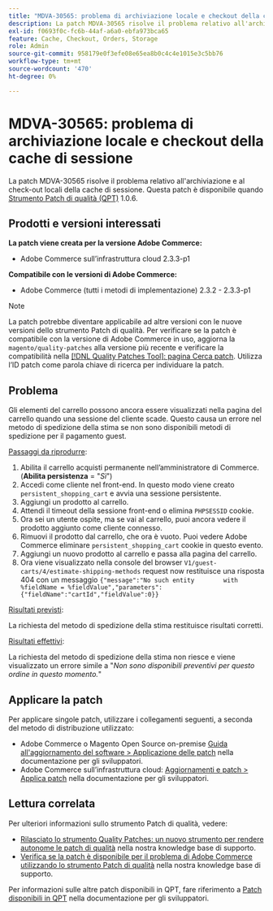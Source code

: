 ```yaml
---
title: "MDVA-30565: problema di archiviazione locale e checkout della cache di sessione"
description: La patch MDVA-30565 risolve il problema relativo all'archiviazione e al check-out locali della cache di sessione. Questa patch è disponibile quando è installato [Quality Patches Tool (QPT)](/help/announcements/adobe-commerce-announcements/magento-quality-patches-released-new-tool-to-self-serve-quality-patches.md) 1.0.6.
exl-id: f0693f0c-fc6b-44af-a6a0-ebfa973bca65
feature: Cache, Checkout, Orders, Storage
role: Admin
source-git-commit: 958179e0f3efe08e65ea8b0c4c4e1015e3c5bb76
workflow-type: tm+mt
source-wordcount: '470'
ht-degree: 0%

---
```


# MDVA-30565: problema di archiviazione locale e checkout della cache di sessione

La patch MDVA-30565 risolve il problema relativo all&#39;archiviazione e al check-out locali della cache di sessione. Questa patch è disponibile quando [Strumento Patch di qualità (QPT)](/help/announcements/adobe-commerce-announcements/magento-quality-patches-released-new-tool-to-self-serve-quality-patches.md) 1.0.6.

## Prodotti e versioni interessati

**La patch viene creata per la versione Adobe Commerce:**

* Adobe Commerce sull’infrastruttura cloud 2.3.3-p1

**Compatibile con le versioni di Adobe Commerce:**

* Adobe Commerce (tutti i metodi di implementazione) 2.3.2 - 2.3.3-p1

>[!NOTE]
>
>La patch potrebbe diventare applicabile ad altre versioni con le nuove versioni dello strumento Patch di qualità. Per verificare se la patch è compatibile con la versione di Adobe Commerce in uso, aggiorna la `magento/quality-patches` alla versione più recente e verificare la compatibilità nella [[!DNL Quality Patches Tool]: pagina Cerca patch](https://devdocs.magento.com/quality-patches/tool.html#patch-grid). Utilizza l’ID patch come parola chiave di ricerca per individuare la patch.

## Problema

Gli elementi del carrello possono ancora essere visualizzati nella pagina del carrello quando una sessione del cliente scade. Questo causa un errore nel metodo di spedizione della stima se non sono disponibili metodi di spedizione per il pagamento guest.

<u>Passaggi da riprodurre</u>:

1. Abilita il carrello acquisti permanente nell’amministratore di Commerce. (**Abilita persistenza** = &quot;*Sì*&quot;)
1. Accedi come cliente nel front-end. In questo modo viene creato `persistent_shopping_cart` e avvia una sessione persistente.
1. Aggiungi un prodotto al carrello.
1. Attendi il timeout della sessione front-end o elimina `PHPSESSID` cookie.
1. Ora sei un utente ospite, ma se vai al carrello, puoi ancora vedere il prodotto aggiunto come cliente connesso.
1. Rimuovi il prodotto dal carrello, che ora è vuoto. Puoi vedere Adobe Commerce eliminare `persistent_shopping_cart` cookie in questo evento.
1. Aggiungi un nuovo prodotto al carrello e passa alla pagina del carrello.
1. Ora viene visualizzato nella console del browser `V1/guest-carts/4/estimate-shipping-methods` request now restituisce una risposta 404 con un messaggio `{"message":"No such entity        with %fieldName = %fieldValue","parameters":{"fieldName":"cartId","fieldValue":0}}`

<u>Risultati previsti</u>:

La richiesta del metodo di spedizione della stima restituisce risultati corretti.

<u>Risultati effettivi</u>:

La richiesta del metodo di spedizione della stima non riesce e viene visualizzato un errore simile a &quot;*Non sono disponibili preventivi per questo ordine in questo momento.*&quot;

## Applicare la patch

Per applicare singole patch, utilizzare i collegamenti seguenti, a seconda del metodo di distribuzione utilizzato:

* Adobe Commerce o Magento Open Source on-premise [Guida all&#39;aggiornamento del software > Applicazione delle patch](https://devdocs.magento.com/guides/v2.4/comp-mgr/patching/mqp.html) nella documentazione per gli sviluppatori.
* Adobe Commerce sull’infrastruttura cloud: [Aggiornamenti e patch > Applica patch](https://devdocs.magento.com/cloud/project/project-patch.html) nella documentazione per gli sviluppatori.

## Lettura correlata

Per ulteriori informazioni sullo strumento Patch di qualità, vedere:

* [Rilasciato lo strumento Quality Patches: un nuovo strumento per rendere autonome le patch di qualità](/help/announcements/adobe-commerce-announcements/magento-quality-patches-released-new-tool-to-self-serve-quality-patches.md) nella nostra knowledge base di supporto.
* [Verifica se la patch è disponibile per il problema di Adobe Commerce utilizzando lo strumento Patch di qualità](/help/support-tools/patches-available-in-qpt-tool/check-patch-for-magento-issue-with-magento-quality-patches.md) nella nostra knowledge base di supporto.

Per informazioni sulle altre patch disponibili in QPT, fare riferimento a [Patch disponibili in QPT](https://devdocs.magento.com/quality-patches/tool.html#patch-grid) nella documentazione per gli sviluppatori.
